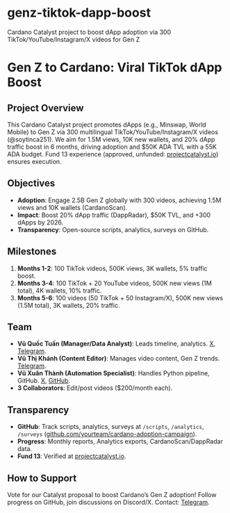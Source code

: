 # genz-tiktok-dapp-boost
Cardano Catalyst project to boost dApp adoption via 300 TikTok/YouTube/Instagram/X videos for Gen Z
# Gen Z to Cardano: Viral TikTok dApp Boost

## Project Overview
This Cardano Catalyst project promotes dApps (e.g., Minswap, World Mobile) to Gen Z via 300 multilingual TikTok/YouTube/Instagram/X videos (@soytinca251). We aim for 1.5M views, 10K new wallets, and 20% dApp traffic boost in 6 months, driving adoption and $50K ADA TVL with a 55K ADA budget. Fund 13 experience (approved, unfunded: [projectcatalyst.io](https://projectcatalyst.io/funds/13/cardano-open-ecosystem/seeding-the-top-10-real-world-dapps-to-millions-of-end-users-in-japan)) ensures execution.

## Objectives
- **Adoption**: Engage 2.5B Gen Z globally with 300 videos, achieving 1.5M views and 10K wallets (CardanoScan).
- **Impact**: Boost 20% dApp traffic (DappRadar), $50K TVL, and +300 dApps by 2026.
- **Transparency**: Open-source scripts, analytics, surveys on GitHub.

## Milestones
1. **Months 1-2**: 100 TikTok videos, 500K views, 3K wallets, 5% traffic boost.
2. **Months 3-4**: 100 TikTok + 20 YouTube videos, 500K new views (1M total), 4K wallets, 10% traffic.
3. **Months 5-6**: 100 videos (50 TikTok + 50 Instagram/X), 500K new views (1.5M total), 3K wallets, 20% traffic.

## Team
- **Vũ Quốc Tuấn (Manager/Data Analyst)**: Leads timeline, analytics. [X](https://x.com/quctun7tuan), [Telegram](https://t.me/QuocTuan90).
- **Vũ Thị Khánh (Content Editor)**: Manages video content, Gen Z trends. [Telegram](https://t.me/khanhbim).
- **Vũ Xuân Thành (Automation Specialist)**: Handles Python pipeline, GitHub. [X](https://x.com/thanhseven0209), [GitHub](https://github.com/thanhseven).
- **3 Collaborators**: Edit/post videos ($200/month each).

## Transparency
- **GitHub**: Track scripts, analytics, surveys at `/scripts`, `/analytics`, `/surveys` ([github.com/yourteam/cardano-adoption-campaign](https://github.com/yourteam/cardano-adoption-campaign)).
- **Progress**: Monthly reports, Analytics exports, CardanoScan/DappRadar data.
- **Fund 13**: Verified at [projectcatalyst.io](https://projectcatalyst.io).

## How to Support
Vote for our Catalyst proposal to boost Cardano’s Gen Z adoption! Follow progress on GitHub, join discussions on Discord/X. Contact: [Telegram](https://t.me/QuocTuan90).
